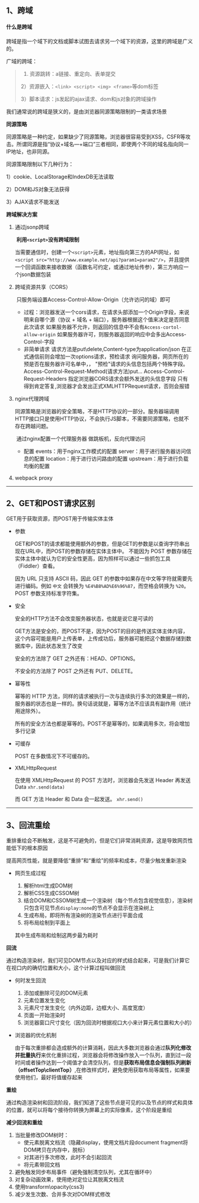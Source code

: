 ## 1、跨域

#### 什么是跨域

跨域是指一个域下的文档或脚本试图去请求另一个域下的资源，这里的跨域是广义的。

广域的跨域：

> 1) 资源跳转：a链接、重定向、表单提交
>
> 2）资源嵌入：`<link> <script> <img> <frame>`等dom标签
>
> 3）脚本请求：js发起的ajax请求、dom和js对象的跨域操作

我们通常说的跨域是狭义的，是由浏览器同源策略限制的一类请求场景

**同源策略**

同源策略是一种约定，如果缺少了同源策略，浏览器很容易受到XSS，CSFR等攻击。所谓同源是指“协议+域名—+端口”三者相同，即使两个不同的域名指向同一IP地址，也非同源。

同源策略限制以下几种行为：

1）cookie、LocalStorage和IndexDB无法读取

2）DOM和JS对象无法获得

3）AJAX请求不能发送

**跨域解决方案**

1. 通过jsonp跨域

   ​	**利用`<script>`没有跨域限制**

   ​	当需要通信时，创建一个`<script>`元素，地址指向第三方的API网址，如`<script src="http://www.example.net/api?param1=param2"/>`，并且提供一个回调函数来接收数据（函数名可约定，或通过地址传参），第三方响应一个json数据包装 

2. 跨域资源共享（CORS）

   ​	 只服务端设置Access-Control-Allow-Origin（允许访问的域）即可 

   - 过程：浏览器发送一个cors请求，在请求头部添加一个Origin字段，来说明来自哪个源（协议 + 域名 + 端口），服务器根据这个值来决定是否同意此次请求
     如果服务器不允许，则返回的信息中不会有```Access-cortol-allow-origin```
     如果服务器许可，则服务器返回的响应中会多出Access-Control-字段
   - 非简单请求
     请求方法是put\delete,Content-type为application/json
     在正式通信前则会增加一次options请求，预检请求
     询问服务器，网页所在的预是否在服务器许可名单中，，
         "预检"请求的头信息包括两个特殊字段。Access-Control-Request-Method(请求方法)put...
                                       Access-Control-Request-Headers 指定浏览器CORS请求会额外发送的头信息字段 
     只有得到肯定答复,浏览器才会发出正式XMLHTTPRequest请求，否则会报错

3. nginx代理跨域

   ​	 同源策略是浏览器的安全策略，不是HTTP协议的一部分。服务器端调用HTTP接口只是使用HTTP协议，不会执行JS脚本，不需要同源策略，也就不存在跨越问题。 

   ​		 通过nginx配置一个代理服务器  做跳板机，反向代理访问 

   - 配置
     events：用于nginx工作模式的配置
     server：用于进行服务器访问信息的配置
     location：用于进行访问路由的配置
     upstream：用于进行负载均衡的配置

4. webpack proxy

----

## 2、GET和POST请求区别

GET用于获取资源，而POST用于传输实体主体

- 参数

  GET和POST的请求都能使用额外的参数，但是GET的参数是以查询字符串出现在URL中，而POST的参数存储在实体主体中。 不能因为 POST 参数存储在实体主体中就认为它的安全性更高，因为照样可以通过一些抓包工具（Fiddler）查看。 

   因为 URL 只支持 ASCII 码，因此 GET 的参数中如果存在中文等字符就需要先进行编码。例如 `中文` 会转换为 `%E4%B8%AD%E6%96%87`，而空格会转换为 `%20`。POST 参数支持标准字符集。

- 安全

  安全的HTTP方法不会改变服务器状态，也就是说它是可读的

  GET方法是安全的，而POST不是，因为POST的目的是传送实体主体内容，这个内容可能是用户上传表单，上传成功后，服务器可能把这个数据存储到数据库中，因此状态发生了改变

  安全的方法除了 GET 之外还有：HEAD、OPTIONS。

  不安全的方法除了 POST 之外还有 PUT、DELETE。

- 幂等性

  幂等的 HTTP 方法，同样的请求被执行一次与连续执行多次的效果是一样的，服务器的状态也是一样的。换句话说就是，幂等方法不应该具有副作用（统计用途除外）。

  所有的安全方法也都是幂等的。POST不是幂等的，如果调用多次，将会增加多行记录

- 可缓存

   POST 在多数情况下不可缓存的。 

- XMLHttpRequest

   在使用 XMLHttpRequest 的 POST 方法时，浏览器会先发送 Header 再发送 Data `xhr.send(data)`

   而 GET 方法 Header 和 Data 会一起发送。 `xhr.send()`

----

## 3、回流重绘

重排重绘会不断触发，这是不可避免的，但是它们非常消耗资源，这是导致网页性能低下的根本原因

提高网页性能，就是要降低“重排”和“重绘”的频率和成本，尽量少触发重新渲染

- 网页生成过程

  1. 解析html生成DOM树
  2. 解析CSS生成CSSOM树
  3. 结合DOM和CSSOM树生成一个渲染树（每个节点包含视觉信息），渲染树只包含可见节点`display:none`的节点不会显示在渲染树上
  4. 生成布局，即将所有渲染树的渲染节点进行平面合成
  5. 将布局绘制到平面上

  其中生成布局和绘制这两步最为耗时

**回流**

​	通过构造渲染树，我们可见DOM节点以及对应的样式结合起来，可是我们计算它在视口内的确切位置和大小，这个计算过程叫做回流

- 何时发生回流

  1. 添加或删除可见的DOM元素
  2. 元素位置发生变化
  3. 元素尺寸发生变化（内外边距，边框大小、高度宽度）
  4. 页面一开始渲染时
  5. 浏览器窗口尺寸变化（因为回流时根据视口大小来计算元素位置和大小的）

- 浏览器的优化机制

  由于每次重排都会造成额外的计算消耗，因此大多数浏览器会通过**队列化修改并批量执行**来优化重排过程，浏览器会将修改操作放入一个队列，直到过一段时间或者操作达到一个阈值才会清空队列，但是**获取布局信息会强制队列刷新（offsetTop\clientTop）**,在修改样式时，避免使用获取布局等属性，如果要使用他们，最好将值缓存起来

**重绘**

​	通过构造渲染树和回流阶段，我们知道了这些节点是可见的以及节点的样式和具体的位置，就可以将每个接待你转换为屏幕上的实际像素，这个阶段是重绘

**减少回流和重绘**

1. 当批量修改DOM树时：
   - 使元素脱离文档流（隐藏display，使用文档片段document fragment将DOM拷贝在内存中，脱标）
   - 对其进行多次修改，此时不会引起回流
   - 将元素带回文档
2. 避免触发同步布局事件（避免强制清空队列，尤其在循环中）
3. 对复杂动画效果，使用绝对定位让其脱离文档流
4. 使用transform\opacity(css3)
5. 减少发生次数、合并多次对DOM样式修改



